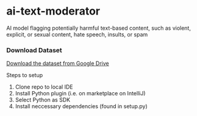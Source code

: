 # ai-text-moderator
AI model flagging potentially harmful text-based content, such as violent, explicit, or sexual content, hate speech, insults, or spam

### Download Dataset
[Download the dataset from Google Drive](https://drive.google.com/drive/folders/1oZYg86yW4SJTQVdV3iR5N0IkcwxV_0zP?usp=sharing)


Steps to setup
1. Clone repo to local IDE
2. Install Python plugin (i.e. on marketplace on IntelliJ)
3. Select Python as SDK
4. Install neccessary dependencies (found in setup.py)
